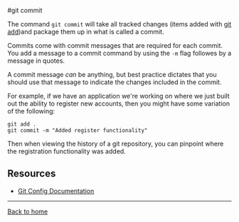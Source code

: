 #git commit

The command `git commit` will take all tracked changes (items added with [git add](./Add.md))and package them up in what is called a commit.

Commits come with commit messages that are required for each commit. You add a message to a commit command by using the `-m` flag followes by a message in quotes.

A commit message _can_ be anything, but best practice dictates that you should use that message to indicate the changes included in the commit.

For example, if we have an application we're working on where we just built out the ability to register new accounts, then you might have some variation of the following:

```
git add .
git commit -m "Added register functionality"
```

Then when viewing the history of a git repository, you can pinpoint where the registration functionality was added.

## Resources

- [Git Config Documentation](https://git-scm.com/docs/git-config)

---

[Back to home](../README.md)